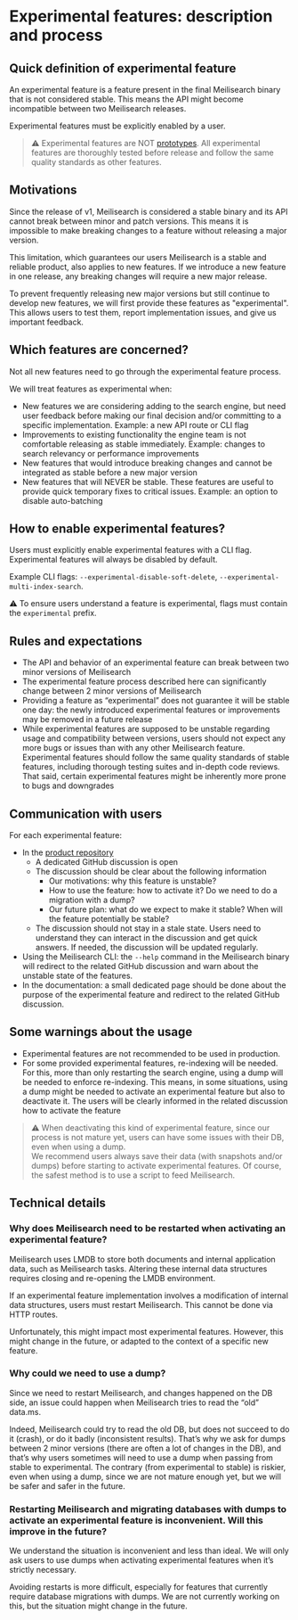 # Experimental features: description and process

## Quick definition of experimental feature

An experimental feature is a feature present in the final Meilisearch binary that is not considered stable. This means the API might become incompatible between two Meilisearch releases.

Experimental features must be explicitly enabled by a user.

> ⚠️ Experimental features are NOT [prototypes](). All experimental features are thoroughly tested before release and follow the same quality standards as other features.

## Motivations

Since the release of v1, Meilisearch is considered a stable binary and its API cannot break between minor and patch versions. This means it is impossible to make breaking changes to a feature without releasing a major version.

This limitation, which guarantees our users Meilisearch is a stable and reliable product, also applies to new features. If we introduce a new feature in one release, any breaking changes will require a new major release.

To prevent frequently releasing new major versions but still continue to develop new features, we will first provide these features as "experimental". This allows users to test them, report implementation issues, and give us important feedback.

## Which features are concerned?

Not all new features need to go through the experimental feature process.

We will treat features as experimental when:

- New features we are considering adding to the search engine, but need user feedback before making our final decision and/or committing to a specific implementation. Example: a new API route or CLI flag
- Improvements to existing functionality the engine team is not comfortable releasing as stable immediately. Example: changes to search relevancy or performance improvements
- New features that would introduce breaking changes and cannot be integrated as stable before a new major version
- New features that will NEVER be stable. These features are useful to provide quick temporary fixes to critical issues. Example: an option to disable auto-batching

## How to enable experimental features?

Users must explicitly enable experimental features with a CLI flag. Experimental features will always be disabled by default.

Example CLI flags: `--experimental-disable-soft-delete`, `--experimental-multi-index-search`.

⚠️ To ensure users understand a feature is experimental, flags must contain the `experimental` prefix.

## Rules and expectations

- The API and behavior of an experimental feature can break between two minor versions of Meilisearch
- The experimental feature process described here can significantly change between 2 minor versions of Meilisearch
- Providing a feature as “experimental” does not guarantee it will be stable one day: the newly introduced experimental features or improvements may be removed in a future release
- While experimental features are supposed to be unstable regarding usage and compatibility between versions, users should not expect any more bugs or issues than with any other Meilisearch feature. Experimental features should follow the same quality standards of stable features, including thorough testing suites and in-depth code reviews. That said, certain experimental features might be inherently more prone to bugs and downgrades

## Communication with users

For each experimental feature:
- In the [product repository](https://github.com/meilisearch/product/discussions)
  - A dedicated GitHub discussion is open
  - The discussion should be clear about the following information
      - Our motivations: why this feature is unstable?
      - How to use the feature: how to activate it? Do we need to do a migration with a dump?
      - Our future plan: what do we expect to make it stable? When will the feature potentially be stable?
  - The discussion should not stay in a stale state. Users need to understand they can interact in the discussion and get quick answers. If needed, the discussion will be updated regularly.
- Using the Meilisearch CLI: the `--help` command in the Meilisearch binary will redirect to the related GitHub discussion and warn about the unstable state of the features.
- In the documentation: a small dedicated page should be done about the purpose of the experimental feature and redirect to the related GitHub discussion.

## Some warnings about the usage

- Experimental features are not recommended to be used in production.
- For some provided experimental features, re-indexing will be needed. For this, more than only restarting the search engine, using a dump will be needed to enforce re-indexing.
This means, in some situations, using a dump might be needed to activate an experimental feature but also to deactivate it. The users will be clearly informed in the related discussion how to activate the feature

> ⚠️ When deactivating this kind of experimental feature, since our process is not mature yet, users can have some issues with their DB, even when using a dump.<br>
> We recommend users always save their data (with snapshots and/or dumps) before starting to activate experimental features. Of course, the safest method is to use a script to feed Meilisearch.

## Technical details

### Why does Meilisearch need to be restarted when activating an experimental feature?

Meilisearch uses LMDB to store both documents and internal application data, such as Meilisearch tasks. Altering these internal data structures requires closing and re-opening the LMDB environment.

If an experimental feature implementation involves a modification of internal data structures, users must restart Meilisearch. This cannot be done via HTTP routes.

Unfortunately, this might impact most experimental features. However, this might change in the future, or adapted to the context of a specific new feature.

### Why could we need to use a dump?

Since we need to restart Meilisearch, and changes happened on the DB side, an issue could happen when Meilisearch tries to read the “old” data.ms.

Indeed, Meilisearch could try to read the old DB, but does not succeed to do it (crash), or do it badly (inconsistent results). That’s why we ask for dumps between 2 minor versions (there are often a lot of changes in the DB), and that’s why users sometimes will need to use a dump when passing from stable to experimental. The contrary (from experimental to stable) is riskier, even when using a dump, since we are not mature enough yet, but we will be safer and safer in the future.

### Restarting Meilisearch and migrating databases with dumps to activate an experimental feature is inconvenient. Will this improve in the future?

We understand the situation is inconvenient and less than ideal. We will only ask users to use dumps when activating experimental features when it’s strictly necessary.

Avoiding restarts is more difficult, especially for features that currently require database migrations with dumps. We are not currently working on this, but the situation might change in the future.
